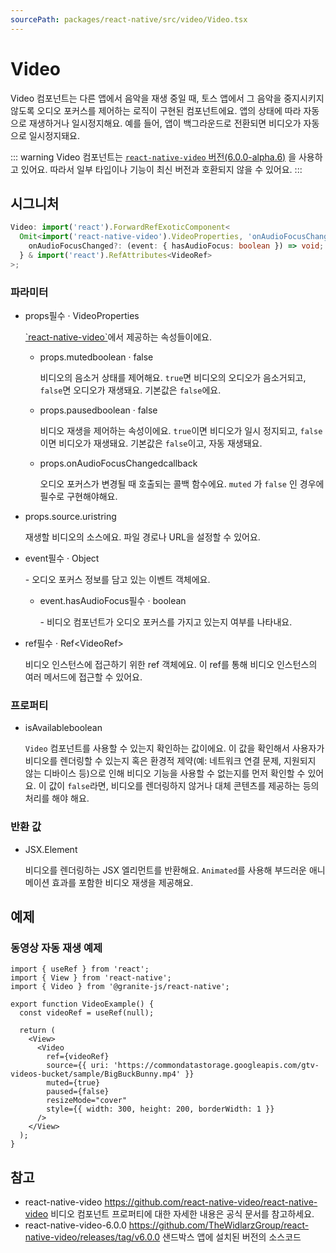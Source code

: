 ```yaml
---
sourcePath: packages/react-native/src/video/Video.tsx
---
```


# Video

Video 컴포넌트는 다른 앱에서 음악을 재생 중일 때, 토스 앱에서 그 음악을 중지시키지 않도록 오디오 포커스를 제어하는 로직이 구현된 컴포넌트에요. 앱의 상태에 따라 자동으로 재생하거나 일시정지해요. 예를 들어, 앱이 백그라운드로 전환되면 비디오가 자동으로 일시정지돼요.

::: warning
Video 컴포넌트는 [`react-native-video` 버전(6.0.0-alpha.6)](https://github.com/TheWidlarzGroup/react-native-video/tree/v6.0.0-alpha.6) 을 사용하고 있어요. 따라서 일부 타입이나 기능이 최신 버전과 호환되지 않을 수 있어요.
:::

## 시그니처

```typescript
Video: import('react').ForwardRefExoticComponent<
  Omit<import('react-native-video').VideoProperties, 'onAudioFocusChanged'> & {
    onAudioFocusChanged?: (event: { hasAudioFocus: boolean }) => void;
  } & import('react').RefAttributes<VideoRef>
>;
```

### 파라미터

<ul class="post-parameters-ul">
  <li class="post-parameters-li post-parameters-li-root">
    <span class="post-parameters--name">props</span><span class="post-parameters--required">필수</span> · <span class="post-parameters--type">VideoProperties</span>
    <br />
    <p class="post-parameters--description"><a href="https://github.com/TheWidlarzGroup/react-native-video/tree/v6.0.0-alpha.6" target="_blank" rel="noreferrer">`react-native-video`</a>에서 제공하는 속성들이에요.</p>
    <ul class="post-parameters-ul">
      <li class="post-parameters-li">
        <span class="post-parameters--name">props.muted</span><span class="post-parameters--type">boolean</span> · <span class="post-parameters--default">false</span>
        <br />
        <p class="post-parameters--description">비디오의 음소거 상태를 제어해요. <code>true</code>면 비디오의 오디오가 음소거되고, <code>false</code>면 오디오가 재생돼요. 기본값은 <code>false</code>에요.</p>
      </li>
      <li class="post-parameters-li">
        <span class="post-parameters--name">props.paused</span><span class="post-parameters--type">boolean</span> · <span class="post-parameters--default">false</span>
        <br />
        <p class="post-parameters--description">비디오 재생을 제어하는 속성이에요. <code>true</code>이면 비디오가 일시 정지되고, <code>false</code>이면 비디오가 재생돼요. 기본값은 <code>false</code>이고, 자동 재생돼요.</p>
      </li>
      <li class="post-parameters-li">
        <span class="post-parameters--name">props.onAudioFocusChanged</span><span class="post-parameters--type">callback</span>
        <br />
        <p class="post-parameters--description">오디오 포커스가 변경될 때 호출되는 콜백 함수에요. <code>muted</code> 가 <code>false</code> 인 경우에 필수로 구현해야해요.</p>
      </li>
    </ul>
  </li>
</ul>
<ul class="post-parameters-ul">
  <li class="post-parameters-li post-parameters-li-root">
    <span class="post-parameters--name">props.source.uri</span><span class="post-parameters--type">string</span>
    <br />
    <p class="post-parameters--description">재생할 비디오의 소스에요. 파일 경로나 URL을 설정할 수 있어요.</p>
  </li>
</ul>
<ul class="post-parameters-ul">
  <li class="post-parameters-li post-parameters-li-root">
    <span class="post-parameters--name">event</span><span class="post-parameters--required">필수</span> · <span class="post-parameters--type">Object</span>
    <br />
    <p class="post-parameters--description">- 오디오 포커스 정보를 담고 있는 이벤트 객체에요.</p>
    <ul class="post-parameters-ul">
      <li class="post-parameters-li">
        <span class="post-parameters--name">event.hasAudioFocus</span><span class="post-parameters--required">필수</span> · <span class="post-parameters--type">boolean</span>
        <br />
        <p class="post-parameters--description">- 비디오 컴포넌트가 오디오 포커스를 가지고 있는지 여부를 나타내요.</p>
      </li>
    </ul>
  </li>
</ul>
<ul class="post-parameters-ul">
  <li class="post-parameters-li post-parameters-li-root">
    <span class="post-parameters--name">ref</span><span class="post-parameters--required">필수</span> · <span class="post-parameters--type">Ref&lt;VideoRef&gt;</span>
    <br />
    <p class="post-parameters--description">비디오 인스턴스에 접근하기 위한 ref 객체에요. 이 ref를 통해 비디오 인스턴스의 여러 메서드에 접근할 수 있어요.</p>
  </li>
</ul>

### 프로퍼티

<ul class="post-parameters-ul">
  <li class="post-parameters-li post-parameters-li-root">
    <span class="post-parameters--name">isAvailable</span><span class="post-parameters--type">boolean</span>
    <br />
    <p class="post-parameters--description"><code>Video</code> 컴포넌트를 사용할 수 있는지 확인하는 값이에요. 이 값을 확인해서 사용자가 비디오를 렌더링할 수 있는지 혹은 환경적 제약(예: 네트워크 연결 문제, 지원되지 않는 디바이스 등)으로 인해 비디오 기능을 사용할 수 없는지를 먼저 확인할 수 있어요. 이 값이 <code>false</code>라면, 비디오를 렌더링하지 않거나 대체 콘텐츠를 제공하는 등의 처리를 해야 해요.</p>
  </li>
</ul>

### 반환 값

<ul class="post-parameters-ul">
  <li class="post-parameters-li post-parameters-li-root">
    <span class="post-parameters--type">JSX.Element</span>
    <br />
    <p class="post-parameters--description">비디오를 렌더링하는 JSX 엘리먼트를 반환해요. <code>Animated</code>를 사용해 부드러운 애니메이션 효과를 포함한 비디오 재생을 제공해요.</p>
  </li>
</ul>

## 예제

### 동영상 자동 재생 예제

```tsx
import { useRef } from 'react';
import { View } from 'react-native';
import { Video } from '@granite-js/react-native';

export function VideoExample() {
  const videoRef = useRef(null);

  return (
    <View>
      <Video
        ref={videoRef}
        source={{ uri: 'https://commondatastorage.googleapis.com/gtv-videos-bucket/sample/BigBuckBunny.mp4' }}
        muted={true}
        paused={false}
        resizeMode="cover"
        style={{ width: 300, height: 200, borderWidth: 1 }}
      />
    </View>
  );
}
```

## 참고

- react-native-video https://github.com/react-native-video/react-native-video
  비디오 컴포넌트 프로퍼티에 대한 자세한 내용은 공식 문서를 참고하세요.
- react-native-video-6.0.0 https://github.com/TheWidlarzGroup/react-native-video/releases/tag/v6.0.0
  샌드박스 앱에 설치된 버전의 소스코드

